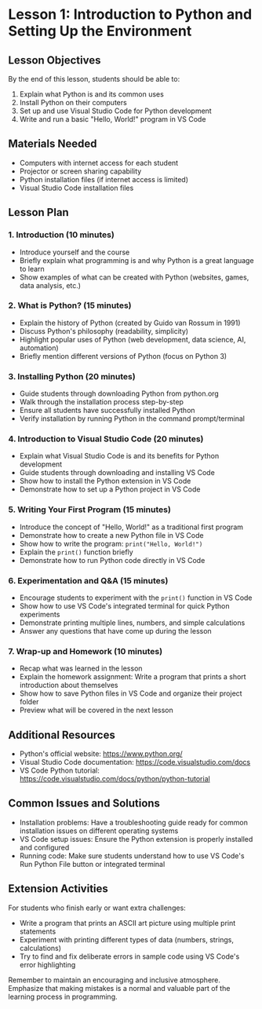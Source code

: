 # Lesson 1: Introduction to Python and Setting Up the Environment

## Lesson Objectives
By the end of this lesson, students should be able to:
1. Explain what Python is and its common uses
2. Install Python on their computers
3. Set up and use Visual Studio Code for Python development
4. Write and run a basic "Hello, World!" program in VS Code

## Materials Needed
- Computers with internet access for each student
- Projector or screen sharing capability
- Python installation files (if internet access is limited)
- Visual Studio Code installation files

## Lesson Plan

### 1. Introduction (10 minutes)
- Introduce yourself and the course
- Briefly explain what programming is and why Python is a great language to learn
- Show examples of what can be created with Python (websites, games, data analysis, etc.)

### 2. What is Python? (15 minutes)
- Explain the history of Python (created by Guido van Rossum in 1991)
- Discuss Python's philosophy (readability, simplicity)
- Highlight popular uses of Python (web development, data science, AI, automation)
- Briefly mention different versions of Python (focus on Python 3)

### 3. Installing Python (20 minutes)
- Guide students through downloading Python from python.org
- Walk through the installation process step-by-step
- Ensure all students have successfully installed Python
- Verify installation by running Python in the command prompt/terminal

### 4. Introduction to Visual Studio Code (20 minutes)
- Explain what Visual Studio Code is and its benefits for Python development
- Guide students through downloading and installing VS Code
- Show how to install the Python extension in VS Code
- Demonstrate how to set up a Python project in VS Code

### 5. Writing Your First Program (15 minutes)
- Introduce the concept of "Hello, World!" as a traditional first program
- Demonstrate how to create a new Python file in VS Code
- Show how to write the program: `print("Hello, World!")`
- Explain the `print()` function briefly
- Demonstrate how to run Python code directly in VS Code

### 6. Experimentation and Q&A (15 minutes)
- Encourage students to experiment with the `print()` function in VS Code
- Show how to use VS Code's integrated terminal for quick Python experiments
- Demonstrate printing multiple lines, numbers, and simple calculations
- Answer any questions that have come up during the lesson

### 7. Wrap-up and Homework (10 minutes)
- Recap what was learned in the lesson
- Explain the homework assignment: Write a program that prints a short introduction about themselves
- Show how to save Python files in VS Code and organize their project folder
- Preview what will be covered in the next lesson

## Additional Resources
- Python's official website: https://www.python.org/
- Visual Studio Code documentation: https://code.visualstudio.com/docs
- VS Code Python tutorial: https://code.visualstudio.com/docs/python/python-tutorial

## Common Issues and Solutions
- Installation problems: Have a troubleshooting guide ready for common installation issues on different operating systems
- VS Code setup issues: Ensure the Python extension is properly installed and configured
- Running code: Make sure students understand how to use VS Code's Run Python File button or integrated terminal

## Extension Activities
For students who finish early or want extra challenges:
- Write a program that prints an ASCII art picture using multiple print statements
- Experiment with printing different types of data (numbers, strings, calculations)
- Try to find and fix deliberate errors in sample code using VS Code's error highlighting

Remember to maintain an encouraging and inclusive atmosphere. Emphasize that making mistakes is a normal and valuable part of the learning process in programming.
